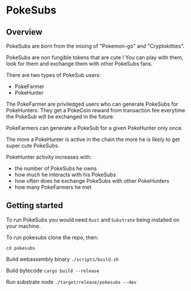 # PokeSubs

## Overview

PokeSubs are born from the mixing of "Pokemon-go" and "Cryptokitties".

PokeSubs are non fungible tokens that are cute ! You can play with them, look for them and exchange them with other PokeSubs fans.

There are two types of PokeSub users:
* PokeFarmer
* PokeHunter

The PokeFarmer are priviledged users who can generate PokeSubs for PokeHunters. They get a PokeCoin reward from transaction fee everytime the PokeSub will be exchanged in the future.

PokeFarmers can generate a PokeSub for a given PokeHunter only once.

The more a PokeHunter is active in the chain the more he is likely to get super cute PokeSubs.

PokeHunter activity increases with:
* the number of PokeSubs he owns
* how much he interacts with his PokeSubs
* how often does he exchange PokeSubs with other PokeHunters
* how many PokeFarmers he met

## Getting started

To run PokeSubs you would need `Rust` and `Substrate` being installed on your machine.

To run pokesubs clone the repo, then:

`cd pokesubs`

Build webassembly binary `./scripts/build.sh`

Build bytecode `cargo build --release`

Run substrate node `./target/release/pokesubs --dev`

